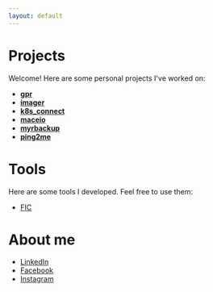 ```yaml
---
layout: default
---
```


# Projects

Welcome! Here are some personal projects I've worked on:

*   [**gpr**](https://github.com/leodamasceno/gpr)
*   [**imager**](https://github.com/leodamasceno/imager)
*   [**k8s_connect**](https://github.com/leodamasceno/k8s_connect)
*   [**maceio**](https://github.com/leodamasceno/maceio)
*   [**myrbackup**](https://github.com/leodamasceno/myrbackup)
*   [**ping2me**](https://github.com/leodamasceno/ping2me)

# Tools

Here are some tools I developed. Feel free to use them:

*   [FIC](./fic.md)


# About me

*   [LinkedIn](https://www.linkedin.com/in/leonardo-damasceno-27162525)
*   [Facebook](https://www.facebook.com/leonardo.damasceno.5)
*   [Instagram](https://www.instagram.com/damascenolnx)